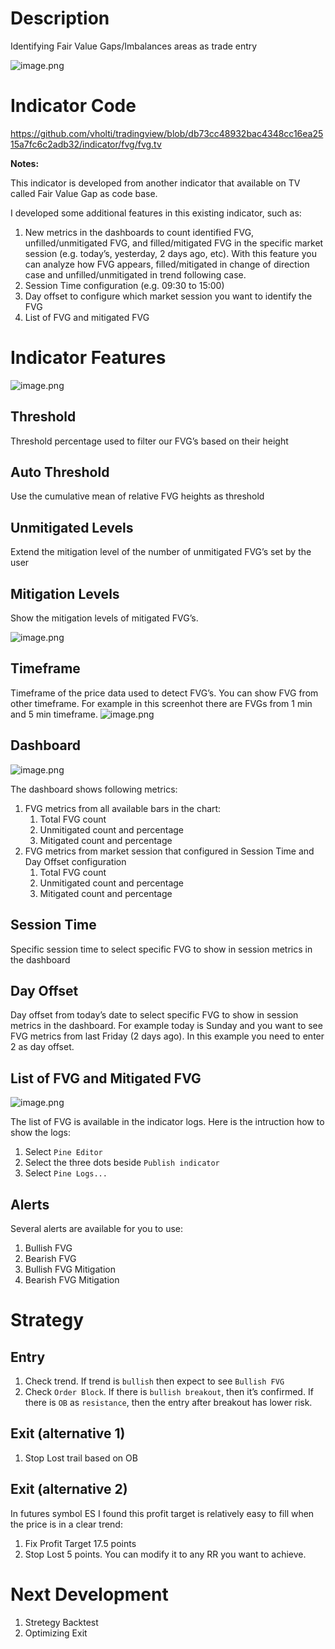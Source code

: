 # Description

Identifying Fair Value Gaps/Imbalances areas as trade entry

![image.png](https://pj-pub.nyc3.digitaloceanspaces.com/img/tradingview/FVG-01.png)

# Indicator Code

https://github.com/vholti/tradingview/blob/db73cc48932bac4348cc16ea2515a7fc6c2adb32/indicator/fvg/fvg.tv

**Notes:**

This indicator is developed from another indicator that available on TV called Fair Value Gap as code base.

I developed some additional features in this existing indicator, such as:

1. New metrics in the dashboards to count identified FVG, unfilled/unmitigated FVG, and filled/mitigated FVG in the specific market session (e.g. today’s, yesterday, 2 days ago, etc). With this feature you can analyze how FVG appears, filled/mitigated in change of direction case and unfilled/unmitigated in trend following case.
2. Session Time configuration (e.g. 09:30 to 15:00)
3. Day offset to configure which market session you want to identify the FVG
4. List of FVG and mitigated FVG

# Indicator Features

![image.png](https://pj-pub.nyc3.digitaloceanspaces.com/img/tradingview/FVG-parameters.png)

## Threshold

Threshold percentage used to filter our FVG’s based on their height

## Auto Threshold

Use the cumulative mean of relative FVG heights as threshold

## Unmitigated Levels

Extend the mitigation level of the number of unmitigated FVG’s set by the user

## Mitigation Levels

Show the mitigation levels of mitigated FVG’s.

![image.png](https://pj-pub.nyc3.digitaloceanspaces.com/img/tradingview/FVG-mitigated-lines.png)

## Timeframe

Timeframe of the price data used to detect FVG’s. You can show FVG from other timeframe. For example in this screenhot there are FVGs from 1 min and 5 min timeframe.
![image.png](https://pj-pub.nyc3.digitaloceanspaces.com/img/tradingview/FVG-multi-timeframes.png)


## Dashboard

![image.png](https://pj-pub.nyc3.digitaloceanspaces.com/img/tradingview/FVG-dashboard.png)

The dashboard shows following metrics:

1. FVG metrics from all available bars in the chart:
    1. Total FVG count
    2. Unmitigated count and percentage
    3. Mitigated count and percentage
2. FVG metrics from market session that configured in Session Time and Day Offset configuration
    1. Total FVG count
    2. Unmitigated count and percentage
    3. Mitigated count and percentage

## Session Time

Specific session time to select specific FVG to show in session metrics in the dashboard

## Day Offset

Day offset from today’s date to select specific FVG to show in session metrics in the dashboard. For example today is Sunday and you want to see FVG metrics from last Friday (2 days ago). In this example you need to enter 2 as day offset.

## List of FVG and Mitigated FVG

![image.png](https://pj-pub.nyc3.digitaloceanspaces.com/img/tradingview/FVG-logs.png)

The list of FVG is available in the indicator logs. Here is the intruction how to show the logs:

1. Select `Pine Editor`
2. Select the three dots beside `Publish indicator`
3. Select `Pine Logs...`

## Alerts

Several alerts are available for you to use:

1. Bullish FVG
2. Bearish FVG
3. Bullish FVG Mitigation
4. Bearish FVG Mitigation

# Strategy

## Entry

1. Check trend. If trend is `bullish` then expect to see `Bullish FVG`
2. Check `Order Block`. If there is `bullish breakout`, then it’s confirmed. If there is `OB` as `resistance`, then the entry after breakout has lower risk.

## Exit (alternative 1)

1. Stop Lost trail based on OB

## Exit (alternative 2)

In futures symbol ES I found this profit target is relatively easy to fill when the price is in a clear trend:

1. Fix Profit Target 17.5 points
2. Stop Lost 5 points. You can modify it to any RR you want to achieve.

# Next Development

1. Stretegy Backtest
2. Optimizing Exit